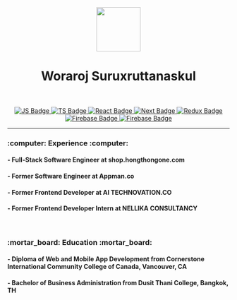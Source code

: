   <div id="header" align="center">
  <img src="https://media.giphy.com/media/M9gbBd9nbDrOTu1Mqx/giphy.gif" width="100"/>
    <br/>
    <h1>Woraroj Suruxruttanaskul</h1>
</div>
  <br/>

 
<br/>
<div align="center">
 <a href="">
    <img src="https://img.shields.io/badge/JavaScript-323330?style=for-the-badge&logo=javascript&logoColor=F7DF1E" alt="JS Badge"/>
  </a>
<a href="">
    <img src="https://img.shields.io/badge/TypeScript-007ACC?style=for-the-badge&logo=typescript&logoColor=white" alt="TS Badge"/>
  </a>
<a href="">
    <img src="https://img.shields.io/badge/React-20232A?style=for-the-badge&logo=react&logoColor=61DAFB" alt="React Badge"/>
  </a>
  <a href="">
    <img src="https://img.shields.io/badge/next.js-000000?style=for-the-badge&logo=nextdotjs&logoColor=white" alt="Next Badge"/>
  </a>
  <a href="">
    <img src="https://img.shields.io/badge/Redux-593D88?style=for-the-badge&logo=redux&logoColor=white" alt="Redux Badge"/>
  </a>
  <a href="">
    <img src="https://img.shields.io/badge/firebase-ffca28?style=for-the-badge&logo=firebase&logoColor=black" alt="Firebase Badge"/>
  </a>
    <a href="">
    <img src="https://img.shields.io/badge/Bootstrap-563D7C?style=for-the-badge&logo=bootstrap&logoColor=white" alt="Firebase Badge"/>
  </a>
  </div>

  ---
<h3> :computer: Experience :computer: </h3> 
<h4>- Full-Stack Software Engineer at shop.hongthongone.com</h4>
<h4>- Former Software Engineer at Appman.co</h4>
<h4>- Former Frontend Developer at AI TECHNOVATION.CO</h4>
<h4>- Former Frontend Developer Intern at NELLIKA CONSULTANCY</h4>
<br/>

<h3> :mortar_board: Education :mortar_board: </h3> 
<h4>- Diploma of Web and Mobile App Development from Cornerstone International Community College of Canada, Vancouver, CA</h4>
<h4>- Bachelor of Business Administration from Dusit Thani College, Bangkok, TH</h4>



  
